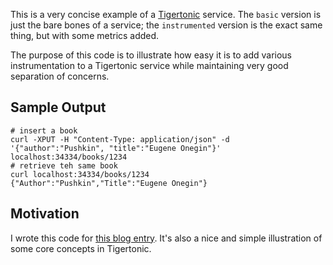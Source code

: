 This is a very concise example of a
[Tigertonic](https://github.com/rcrowley/go-tigertonic) service. The `basic`
version is just the bare bones of a service; the `instrumented` version is the
exact same thing, but with some metrics added.

The purpose of this code is to illustrate how easy it is to add various
instrumentation to a Tigertonic service while maintaining very good separation
of concerns.

## Sample Output

```
# insert a book
curl -XPUT -H "Content-Type: application/json" -d '{"author":"Pushkin", "title":"Eugene Onegin"}'  localhost:34334/books/1234
# retrieve teh same book
curl localhost:34334/books/1234
{"Author":"Pushkin","Title":"Eugene Onegin"}
```

## Motivation

I wrote this code for [this blog
entry](http://blog.mihasya.com/2014/02/07/tt-metrics.html). It's also a nice and
simple illustration of some core concepts in Tigertonic.
